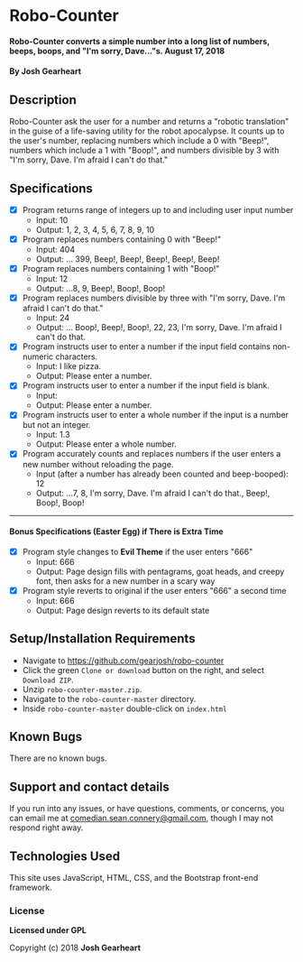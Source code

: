 # Robo-Counter

#### Robo-Counter converts a simple number into a long list of numbers, beeps, boops, and "I'm sorry, Dave..."s. August 17, 2018

#### By Josh Gearheart

## Description

Robo-Counter ask the user for a number and returns a "robotic translation" in the guise of a life-saving utility for the robot apocalypse. It counts up to the user's number, replacing numbers which include a 0 with "Beep!", numbers which include a 1 with "Boop!", and numbers divisible by 3 with "I'm sorry, Dave. I'm afraid I can't do that."

## Specifications

- [x] Program returns range of integers up to and including user input number
  - Input: 10
  - Output: 1, 2, 3, 4, 5, 6, 7, 8, 9, 10
- [x] Program replaces numbers containing 0 with "Beep!"
  - Input: 404
  - Output: ... 399, Beep!, Beep!, Beep!, Beep!, Beep!
- [x] Program replaces numbers containing 1 with "Boop!"
  - Input: 12
  - Output: ...8, 9, Beep!, Boop!, Boop!
- [x] Program replaces numbers divisible by three with "I'm sorry, Dave. I'm afraid I can't do that."
  - Input: 24
  - Output: ... Boop!, Beep!, Boop!, 22, 23, I'm sorry, Dave. I'm afraid I can't do that.
- [x] Program instructs user to enter a number if the input field contains non-numeric characters.
  - Input: I like pizza.
  - Output: Please enter a number.
- [x] Program instructs user to enter a number if the input field is blank.
  - Input:
  - Output: Please enter a number.
- [x] Program instructs user to enter a whole number if the input is a number but not an integer.
  - Input: 1.3
  - Output: Please enter a whole number.
- [x] Program accurately counts and replaces numbers if the user enters a new number without reloading the page.
  - Input (after a number has already been counted and beep-booped): 12
  - Output: ...7, 8, I'm sorry, Dave. I'm afraid I can't do that., Beep!, Boop!, Boop!
****
#### Bonus Specifications (Easter Egg) if There is Extra Time

- [x] Program style changes to **Evil Theme** if the user enters "666"
  - Input: 666
  - Output: Page design fills with pentagrams, goat heads, and creepy font, then asks for a new number in a scary way
- [x] Program style reverts to original if the user enters "666" a second time
  - Input: 666
  - Output: Page design reverts to its default state

## Setup/Installation Requirements

- Navigate to https://github.com/gearjosh/robo-counter
- Click the green `Clone or download` button on the right, and select `Download ZIP`.
- Unzip `robo-counter-master.zip`.
- Navigate to the `robo-counter-master` directory.
- Inside `robo-counter-master` double-click on `index.html`

## Known Bugs

There are no known bugs.

## Support and contact details

If you run into any issues, or have questions, comments, or concerns, you can email me at comedian.sean.connery@gmail.com, though I may not respond right away.

## Technologies Used

This site uses JavaScript, HTML, CSS, and the Bootstrap front-end framework.

### License

**Licensed under GPL**

Copyright (c) 2018 **Josh Gearheart**

